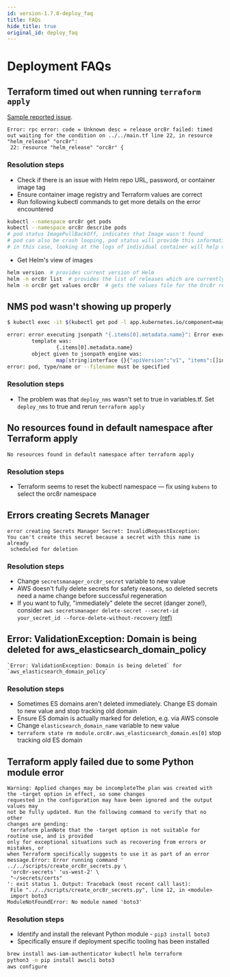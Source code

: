 ```yaml
---
id: version-1.7.0-deploy_faq
title: FAQs
hide_title: true
original_id: deploy_faq
---
```


# Deployment FAQs

## Terraform timed out when running `terraform apply`

[Sample reported issue](https://magmacore.slack.com/archives/C018J8UMGMR/p1599228643121500).

```text
Error: rpc error: code = Unknown desc = release orc8r failed: timed out waiting for the condition on ../../main.tf line 22, in resource "helm_release" "orc8r":
 22: resource "helm_release" "orc8r" {
```

### Resolution steps

- Check if there is an issue with Helm repo URL, password, or container image tag
- Ensure container image registry and Terraform values are correct
- Run following kubectl commands to get more details on the error encountered

```bash
kubectl --namespace orc8r get pods
kubectl --namespace orc8r describe pods
# pod status ImagePullBackOff, indicates that Image wasn't found
# pod can also be crash looping, pod status will provide this information,
# in this case, looking at the logs of individual container will help debug this further
```

- Get Helm's view of images

```bash
helm version  # provides current version of Helm
helm -n orc8r list  # provides the list of releases which are currently deployed under Orc8r namespace
helm -n orc8r get values orc8r  # gets the values file for the Orc8r release
```

## NMS pod wasn't showing up properly

```bash
$ kubectl exec -it $(kubectl get pod -l app.kubernetes.io/component=magmalte -o jsonpath='{.items[0].metadata.name}') -- yarn setAdminPassword master xxxx@xxxx.com 1234

error: error executing jsonpath "{.items[0].metadata.name}": Error executing template: array index out of bounds: index 0, length 0. Printing more information for debugging the template:
        template was:
                {.items[0].metadata.name}
        object given to jsonpath engine was:
                map[string]interface {}{"apiVersion":"v1", "items":[]interface {}{}, "kind":"List", "metadata":map[string]interface {}{"resourceVersion":"", "selfLink":""}}
error: pod, type/name or --filename must be specified
```

### Resolution steps

- The problem was that `deploy_nms` wasn't set to true in variables.tf. Set `deploy_nms` to true and rerun `terraform apply`

## No resources found in default namespace after Terraform apply

```text
No resources found in default namespace after terraform apply
```

### Resolution steps

- Terraform seems to reset the kubectl namespace — fix using `kubens` to select the orc8r namespace

## Errors creating Secrets Manager

```text
error creating Secrets Manager Secret: InvalidRequestException:
You can't create this secret because a secret with this name is already
 scheduled for deletion
```

### Resolution steps

- Change `secretsmanager_orc8r_secret` variable to new value
- AWS doesn't fully delete secrets for safety reasons, so deleted secrets need a name change before successful regeneration
- If you want to fully, "immediately" delete the secret (danger zone!), consider `aws secretsmanager delete-secret --secret-id your_secret_id --force-delete-without-recovery` [(ref)](https://docs.aws.amazon.com/secretsmanager/latest/userguide/manage_delete-restore-secret.html)

## Error: ValidationException: Domain is being deleted for aws_elasticsearch_domain_policy

```text
`Error: ValidationException: Domain is being deleted` for `aws_elasticsearch_domain_policy`

```

### Resolution steps

- Sometimes ES domains aren't deleted immediately. Change ES domain to new value and stop tracking old domain
- Ensure ES domain is actually marked for deletion, e.g. via AWS console
- Change `elasticsearch_domain_name` variable to new value
- `terraform state rm module.orc8r.aws_elasticsearch_domain.es[0]` stop tracking old ES domain

## Terraform apply failed due to some Python module error

```text
Warning: Applied changes may be incompleteThe plan was created with the -target option in effect, so some changes
requested in the configuration may have been ignored and the output values may
not be fully updated. Run the following command to verify that no other
changes are pending:
 terraform planNote that the -target option is not suitable for routine use, and is provided
only for exceptional situations such as recovering from errors or mistakes, or
when Terraform specifically suggests to use it as part of an error message.Error: Error running command ' ../../scripts/create_orc8r_secrets.py \
 'orc8r-secrets' 'us-west-2' \
 "~/secrets/certs"
': exit status 1. Output: Traceback (most recent call last):
 File "../../scripts/create_orc8r_secrets.py", line 12, in <module>
 import boto3
ModuleNotFoundError: No module named 'boto3'
```

### Resolution steps

- Identify and install the relevant Python module - `pip3 install boto3`
- Specifically ensure if deployment specific tooling has been installed

```bash
brew install aws-iam-authenticator kubectl helm terraform
python3 -m pip install awscli boto3
aws configure
```
